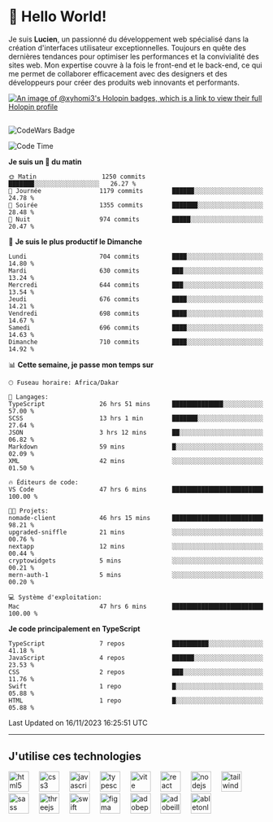 # 👋 Hello World!

Je suis **Lucien**, un passionné du développement web spécialisé dans la création d'interfaces utilisateur exceptionnelles. Toujours en quête des dernières tendances pour optimiser les performances et la convivialité des sites web. Mon expertise couvre à la fois le front-end et le back-end, ce qui me permet de collaborer efficacement avec des designers et des développeurs pour créer des produits web innovants et performants.

[![An image of @xyhomi3's Holopin badges, which is a link to view their full Holopin profile](https://holopin.me/xyhomi3)](https://holopin.io/@xyhomi3)

##

![CodeWars Badge](https://www.codewars.com/users/xyhomi3/badges/small)

<!--START_SECTION:waka-->
![Code Time](http://img.shields.io/badge/Code%20Time-258%20hrs%2047%20mins-blue)

**Je suis un 🐤 du matin** 

```text
🌞 Matin                  1250 commits        ███████░░░░░░░░░░░░░░░░░░   26.27 % 
🌆 Journée                1179 commits        ██████░░░░░░░░░░░░░░░░░░░   24.78 % 
🌃 Soirée                 1355 commits        ███████░░░░░░░░░░░░░░░░░░   28.48 % 
🌙 Nuit                   974 commits         █████░░░░░░░░░░░░░░░░░░░░   20.47 % 
```
📅 **Je suis le plus productif le Dimanche** 

```text
Lundi                    704 commits         ████░░░░░░░░░░░░░░░░░░░░░   14.80 % 
Mardi                    630 commits         ███░░░░░░░░░░░░░░░░░░░░░░   13.24 % 
Mercredi                 644 commits         ███░░░░░░░░░░░░░░░░░░░░░░   13.54 % 
Jeudi                    676 commits         ████░░░░░░░░░░░░░░░░░░░░░   14.21 % 
Vendredi                 698 commits         ████░░░░░░░░░░░░░░░░░░░░░   14.67 % 
Samedi                   696 commits         ████░░░░░░░░░░░░░░░░░░░░░   14.63 % 
Dimanche                 710 commits         ████░░░░░░░░░░░░░░░░░░░░░   14.92 % 
```


📊 **Cette semaine, je passe mon temps sur** 

```text
🕑︎ Fuseau horaire: Africa/Dakar

💬 Langages: 
TypeScript               26 hrs 51 mins      ██████████████░░░░░░░░░░░   57.00 % 
SCSS                     13 hrs 1 min        ███████░░░░░░░░░░░░░░░░░░   27.64 % 
JSON                     3 hrs 12 mins       ██░░░░░░░░░░░░░░░░░░░░░░░   06.82 % 
Markdown                 59 mins             █░░░░░░░░░░░░░░░░░░░░░░░░   02.09 % 
XML                      42 mins             ░░░░░░░░░░░░░░░░░░░░░░░░░   01.50 % 

🔥 Éditeurs de code: 
VS Code                  47 hrs 6 mins       █████████████████████████   100.00 % 

🐱‍💻 Projets: 
nomade-client            46 hrs 15 mins      █████████████████████████   98.21 % 
upgraded-sniffle         21 mins             ░░░░░░░░░░░░░░░░░░░░░░░░░   00.76 % 
nextapp                  12 mins             ░░░░░░░░░░░░░░░░░░░░░░░░░   00.44 % 
cryptowidgets            5 mins              ░░░░░░░░░░░░░░░░░░░░░░░░░   00.21 % 
mern-auth-1              5 mins              ░░░░░░░░░░░░░░░░░░░░░░░░░   00.20 % 

💻 Système d'exploitation: 
Mac                      47 hrs 6 mins       █████████████████████████   100.00 % 
```

**Je code principalement en TypeScript** 

```text
TypeScript               7 repos             ██████████░░░░░░░░░░░░░░░   41.18 % 
JavaScript               4 repos             ██████░░░░░░░░░░░░░░░░░░░   23.53 % 
CSS                      2 repos             ███░░░░░░░░░░░░░░░░░░░░░░   11.76 % 
Swift                    1 repo              █░░░░░░░░░░░░░░░░░░░░░░░░   05.88 % 
HTML                     1 repo              █░░░░░░░░░░░░░░░░░░░░░░░░   05.88 % 
```




 Last Updated on 16/11/2023 16:25:51 UTC
<!--END_SECTION:waka-->
---

## J'utilise ces technologies

<div align="left">
  <img src="https://skillicons.dev/icons?i=html" height="40" alt="html5 logo"  />
  <img width="12" />
  <img src="https://skillicons.dev/icons?i=css" height="40" alt="css3 logo"  />
  <img width="12" />
  <img src="https://skillicons.dev/icons?i=js" height="40" alt="javascript logo"  />
  <img width="12" />
  <img src="https://skillicons.dev/icons?i=ts" height="40" alt="typescript logo"  />
  <img width="12" />
  <img src="https://skillicons.dev/icons?i=vite" height="40" alt="vite logo"  />
  <img width="12" />
  <img src="https://skillicons.dev/icons?i=react" height="40" alt="react logo"  />
  <img width="12" />
  <img src="https://cdn.jsdelivr.net/gh/devicons/devicon/icons/nodejs/nodejs-original.svg" height="40" alt="nodejs logo"  />
  <img width="12" />
  <img src="https://skillicons.dev/icons?i=tailwind" height="40" alt="tailwindcss logo"  />
  <img width="12" />
  <img src="https://skillicons.dev/icons?i=sass" height="40" alt="sass logo"  />
  <img width="12" />
  <img src="https://skillicons.dev/icons?i=threejs" height="40" alt="threejs logo"  />
  <img width="12" />
  <img src="https://skillicons.dev/icons?i=swift" height="40" alt="swift logo"  />
  <img width="12" />
  <img src="https://skillicons.dev/icons?i=figma" height="40" alt="figma logo"  />
  <img width="12" />
  <img src="https://skillicons.dev/icons?i=ps" height="40" alt="adobephotoshop logo"  />
  <img width="12" />
  <img src="https://skillicons.dev/icons?i=ai" height="40" alt="adobeillustrator logo"  />
  <img width="12" />
  <img src="https://skillicons.dev/icons?i=ableton" height="40" alt="abletonlive logo"  />
</div>



